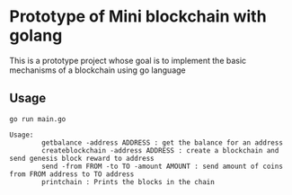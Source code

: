 # Prototype of Mini blockchain with golang

This is a prototype project whose goal is to implement the basic mechanisms of a blockchain using go language

## Usage

```
go run main.go

Usage:
        getbalance -address ADDRESS : get the balance for an address
        createblockchain -address ADDRESS : create a blockchain and send genesis block reward to address
        send -from FROM -to TO -amount AMOUNT : send amount of coins from FROM address to TO address
        printchain : Prints the blocks in the chain
```